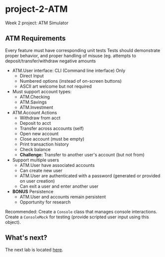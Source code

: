 # project-2-ATM
Week 2 project: ATM Simulator

## ATM Requirements

Every feature must have corresponding unit tests
Tests should demonstrate proper behavior, and proper handling of misuse (eg. attempts to deposit/transfer/withdraw negative amounts

- ATM.User interface: CLI (Command line interface) Only
  - Direct Input
  - Numbered options (instead of on-screen buttons)
  - ASCII art welcome but not required
- Must support account types:
  - ATM.Checking
  - ATM.Savings
  - ATM.Investment
- ATM.Account Actions
  - Withdraw from acct
  - Deposit to acct
  - Transfer across accounts (self)
  - Open new account
  - Close account (must be empty)
  - Print transaction history
  - Check balance
  - **Challenge:** Transfer to another user's account (but not from)
- Support multiple users
  - ATM.User have associated accounts
  - Can create new user
  - ATM.User are authenticated with a password (generated or provided on user creation)
  - Can exit a user and enter another user
- **BONUS** Persistence
  - ATM.User and accounts remain persistent
  - Opportunity for research


Recommended:
Create a `Console` class that manages console interactions.
Create a `ConsoleMock` for testing (provide scripted user input using this object).

## What's next?
The next lab is located [here](https://github.com/Zipcoder/ZCW-MesoLabs-OOP-BankAccountManager).

